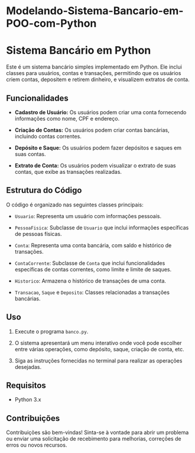 # Modelando-Sistema-Bancario-em-POO-com-Python

# Sistema Bancário em Python

Este é um sistema bancário simples implementado em Python. Ele inclui classes para usuários, contas e transações, permitindo que os usuários criem contas, depositem e retirem dinheiro, e visualizem extratos de conta.

## Funcionalidades

- **Cadastro de Usuário:** Os usuários podem criar uma conta fornecendo informações como nome, CPF e endereço.

- **Criação de Contas:** Os usuários podem criar contas bancárias, incluindo contas correntes.

- **Depósito e Saque:** Os usuários podem fazer depósitos e saques em suas contas.

- **Extrato de Conta:** Os usuários podem visualizar o extrato de suas contas, que exibe as transações realizadas.

## Estrutura do Código

O código é organizado nas seguintes classes principais:

- `Usuario`: Representa um usuário com informações pessoais.

- `PessoaFisica`: Subclasse de `Usuario` que inclui informações específicas de pessoas físicas.

- `Conta`: Representa uma conta bancária, com saldo e histórico de transações.

- `ContaCorrente`: Subclasse de `Conta` que inclui funcionalidades específicas de contas correntes, como limite e limite de saques.

- `Historico`: Armazena o histórico de transações de uma conta.

- `Transacao`, `Saque` e `Deposito`: Classes relacionadas a transações bancárias.

## Uso

1. Execute o programa `banco.py`.

2. O sistema apresentará um menu interativo onde você pode escolher entre várias operações, como depósito, saque, criação de conta, etc.

3. Siga as instruções fornecidas no terminal para realizar as operações desejadas.

## Requisitos

- Python 3.x

## Contribuições

Contribuições são bem-vindas! Sinta-se à vontade para abrir um problema ou enviar uma solicitação de recebimento para melhorias, correções de erros ou novos recursos.
